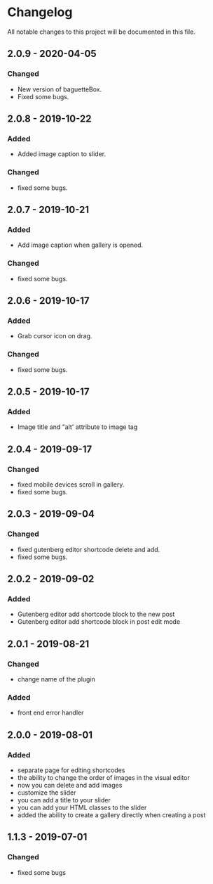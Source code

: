 # Changelog

All notable changes to this project will be documented in this file.

## 2.0.9 - 2020-04-05

### Changed

*   New version of baguetteBox.
*   Fixed some bugs.

## 2.0.8 - 2019-10-22

### Added

*   Added image caption to slider.

### Changed

*   fixed some bugs. 

## 2.0.7 - 2019-10-21

### Added

*   Add image caption when gallery is opened.

### Changed

*   fixed some bugs. 


## 2.0.6 - 2019-10-17

### Added

*   Grab cursor icon on drag.

### Changed

*   fixed some bugs. 

## 2.0.5 - 2019-10-17

### Added

*   Image title and "alt' attribute to image tag

## 2.0.4 - 2019-09-17

### Changed

*  fixed mobile devices scroll in gallery.
*  fixed some bugs. 

## 2.0.3 - 2019-09-04

### Changed

*  fixed gutenberg editor shortcode delete and add.
*  fixed some bugs. 

## 2.0.2 - 2019-09-02

### Added

*   Gutenberg editor add shortcode block to the new post
*   Gutenberg editor add shortcode block in post edit mode


## 2.0.1 - 2019-08-21

### Changed

*   change name of the plugin

### Added

*   front end error handler

## 2.0.0 - 2019-08-01

### Added

*  separate page for editing shortcodes
*  the ability to change the order of images in the visual editor
*  now you can delete and add images
*  customize the slider
*  you can add a title to your slider
*  you can add your HTML classes to the slider
*  added the ability to create a gallery directly when creating a post

## 1.1.3 - 2019-07-01

### Changed

*  fixed some bugs

